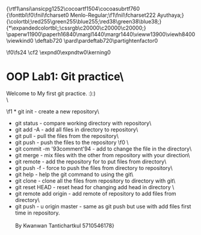{\rtf1\ansi\ansicpg1252\cocoartf1504\cocoasubrtf760
{\fonttbl\f0\fnil\fcharset0 Menlo-Regular;\f1\fnil\fcharset222 Ayuthaya;}
{\colortbl;\red255\green255\blue255;\red38\green38\blue38;}
{\*\expandedcolortbl;;\cssrgb\c20000\c20000\c20000;}
\paperw11900\paperh16840\margl1440\margr1440\vieww13900\viewh8400\viewkind0
\deftab720
\pard\pardeftab720\partightenfactor0

\f0\fs24 \cf2 \expnd0\expndtw0\kerning0
# OOP Lab1: Git practice\
Welcome to My first git practice. :):)\
\

\f1 * git init - create a new repository\
* git status - compare working directory with repository\
* git add -A - add all files in directory to repository\
* git pull - pull the files from the repository\
* git push - push the files to the repository
\f0 \
* git commit -m \'93comment\'94 - add to change the file in the directory\
* git merge - mix files with the other from repository with your direction\
* git remote - add the repository for to put files from directory\
* git push -f <branch> - force to push the files from directory to repository\
* git help - help the git command to using the git\
* git clone - clone all the files from repository to directory with git\
* git reset HEAD - reset head for changing add head in directory \
* git remote add origin <urls> - add remote of repository to add files from directory\
* git push - u origin master - same as git push but use with add files first time in repository.\
\
By Kwanwan Tantichartkul 5710546178}